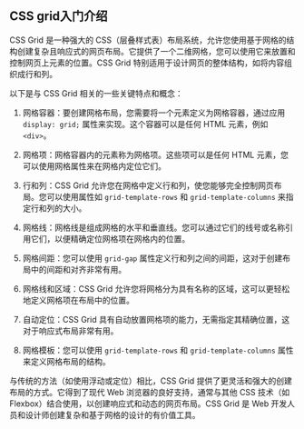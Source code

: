 ## CSS grid入门介绍

CSS Grid 是一种强大的 CSS（层叠样式表）布局系统，允许您使用基于网格的结构创建复杂且响应式的网页布局。它提供了一个二维网格，您可以使用它来放置和控制网页上元素的位置。CSS Grid 特别适用于设计网页的整体结构，如将内容组织成行和列。

以下是与 CSS Grid 相关的一些关键特点和概念：

1. 网格容器：要创建网格布局，您需要将一个元素定义为网格容器，通过应用 `display: grid;` 属性来实现。这个容器可以是任何 HTML 元素，例如 `<div>`。

2. 网格项：网格容器内的元素称为网格项。这些项可以是任何 HTML 元素，您可以使用网格属性来在网格内定位它们。

3. 行和列：CSS Grid 允许您在网格中定义行和列，使您能够完全控制网页布局。您可以使用属性如 `grid-template-rows` 和 `grid-template-columns` 来指定行和列的大小。

4. 网格线：网格线是组成网格的水平和垂直线。您可以通过它们的线号或名称引用它们，以便精确定位网格项在网格内的位置。

5. 网格间距：您可以使用 `grid-gap` 属性定义行和列之间的间距，这对于创建布局中的间距和对齐非常有用。

6. 网格线和区域：CSS Grid 允许您将网格分为具有名称的区域，这可以更轻松地定义网格项在布局中的位置。

7. 自动定位：CSS Grid 具有自动放置网格项的能力，无需指定其精确位置，这对于响应式布局非常有用。

8. 网格模板：您可以使用 `grid-template-rows` 和 `grid-template-columns` 属性来定义网格布局的结构。

与传统的方法（如使用浮动或定位）相比，CSS Grid 提供了更灵活和强大的创建布局的方式。它得到了现代 Web 浏览器的良好支持，通常与其他 CSS 技术（如 Flexbox）结合使用，以创建响应式和动态的网页布局。CSS Grid 是 Web 开发人员和设计师创建复杂和基于网格的设计的有价值工具。